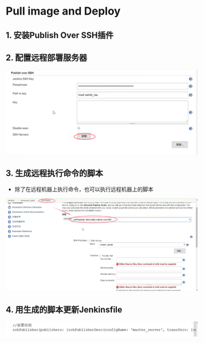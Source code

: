 # Pull image and Deploy

## 1. 安装Publish Over SSH插件


## 2. 配置远程部署服务器

![alt text](image.png)

## 3. 生成远程执行命令的脚本
* 除了在远程机器上执行命令，也可以执行远程机器上的脚本

![alt text](image-1.png)

## 4. 用生成的脚本更新Jenkinsfile
![alt text](image-2.png)

